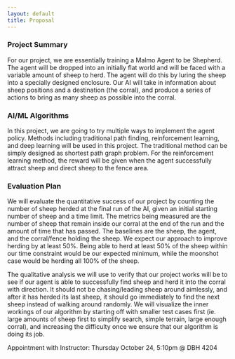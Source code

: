```yaml
---
layout: default
title: Proposal
---
```


### Project Summary
For our project, we are essentially training a Malmo Agent to be Shepherd. The agent will be dropped into an initially flat world and will be faced with a variable amount of sheep to herd. The agent will do this by luring the sheep into a specially designed enclosure. Our AI will take in information about sheep positions and a destination (the corral), and produce a series of actions to bring as many sheep as possible into the corral.

### AI/ML Algorithms
In this project, we are going to try multiple ways to implement the agent policy. Methods including traditional path finding, reinforcement learning, and deep learning will be used in this project. The traditional method can be simply designed as shortest path graph problem. For the reinforcement learning method, the reward will be given when the agent successfully attract sheep and direct sheep to the fence area.

### Evaluation Plan
We will evaluate the quantitative success of our project by counting the number of sheep herded at the final run of the AI, given an initial starting number of sheep and a time limit. The metrics being measured are the number of sheep that remain inside our corral at the end of the run and the amount of time that has passed. The baselines are the sheep, the agent, and the corral/fence holding the sheep. We expect our approach to improve herding by at least 50%. Being able to herd at least 50% of the sheep within our time constraint would be our expected minimum, while the moonshot case would be herding all 100% of the sheep.

The qualitative analysis we will use to verify that our project works will be to see if our agent is able to successfully find sheep and herd it into the corral with direction. It should not be chasing/leading sheep around aimlessly, and after it has herded its last sheep, it should go immediately to find the next sheep instead of walking around randomly. We will visualize the inner workings of our algorithm by starting off with smaller test cases first (ie. large amounts of sheep first to simplify search, simple terrain, large enough corral), and increasing the difficulty once we ensure that our algorithm is doing its job.


Appointment with Instructor: Thursday October 24, 5:10pm @ DBH 4204
